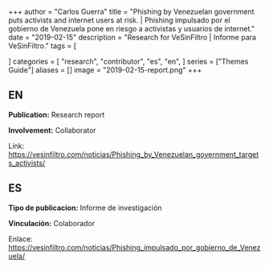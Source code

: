 +++
author = "Carlos Guerra"
title = "Phishing by Venezuelan government puts activists and internet users at risk. | Phishing impulsado por el gobierno de Venezuela pone en riesgo a activistas y usuarios de internet."
date = "2019-02-15"
description = "Research for VeSinFiltro | Informe para VeSinFiltro."
tags = [

]
categories = [
    "research",
    "contributor",
    "es",
    "en",
]
series = ["Themes Guide"]
aliases = []
image = "2019-02-15-report.png"
+++


## EN
**Publication:** Research report

**Involvement:** Collaborator

Link: <a href="https://vesinfiltro.com/noticias/Phishing_by_Venezuelan_government_targets_activists/" target="_blank">https://vesinfiltro.com/noticias/Phishing_by_Venezuelan_government_targets_activists/</a>

## ES
**Tipo de publicacion:** Informe de investigación

**Vinculación:** Colaborador

Enlace: <a href="https://vesinfiltro.com/noticias/Phishing_impulsado_por_gobierno_de_Venezuela/" target="_blank">https://vesinfiltro.com/noticias/Phishing_impulsado_por_gobierno_de_Venezuela/</a>
